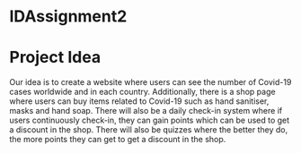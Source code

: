 # IDAssignment2
# Project Idea
Our idea is to create a website where users can see the number of Covid-19 cases worldwide and in each country. Additionally, there is a shop page where users can buy items related to Covid-19 such as hand sanitiser, masks and hand soap. There will also be a daily check-in system where if users continuously check-in, they can gain points which can be used to get a discount in the shop. There will also be quizzes where the better they do, the more points they can get to get a discount in the shop.